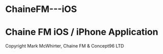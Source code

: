 ChaineFM---iOS
==============
Chaine FM iOS / iPhone Application
==============
Copyright Mark McWhirter, Chaine FM & Concept96 LTD


